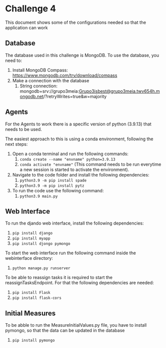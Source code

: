 # Challenge 4

This document shows some of the configurations needed so that the application can work

## Database

The database used in this challenge is MongoDB. To use the database, you need to:

1. Install MongoDB Compass: https://www.mongodb.com/try/download/compass
2. Make a connection with the database
    1. String connection: mongodb+srv://grupo3meia:Grupo3isbest@grupo3meia.twv654h.mongodb.net/?retryWrites=true&w=majority

## Agents

For the Agents to work there is a specific version of python (3.9.13) that needs to be used.

The easiest approach to this is using a conda environment, following the next steps:

1. Open a conda terminal and run the following commands:
    1. ```conda create --name "envname" python=3.9.13```
    2. ```conda activate "envname"``` (This command needs to be run everytime a new session is started to activate the
       environment).
2. Navigate to the code folder and install the following dependencies:
    1. ```python3.9 -m pip install spade```
    2. ```python3.9 -m pip install pytz```
3. To run the code use the following command:
    1. ```python3.9 main.py```

## Web Interface

To run the djando web interface, install the following dependencies:

1. ```pip install django```
2. ```pip install myapp```
3. ```pip install djongo pymongo```

To start the web interface run the following command inside the webinterface directory:

1. ```python manage.py runserver```

To be able to reassign tasks it is required to start the reassignTasksEndpoint. For that the following dependencies are needed:

1. ```pip install Flask```
2. ```pip install flask-cors```

## Initial Measures

To be abble to run the MeasureInitialValues.py file, you have to install pymongo, so that the data can be updated in the database

1. ```pip install pymongo```